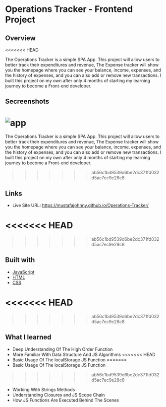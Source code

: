 # Operations Tracker - Frontend Project

## Overview
<<<<<<< HEAD

The Operations Tracker is a simple SPA App. This project will allow users to better track their expenditures and revenue, The Expense tracker will show you the homepage where you can see your balance, income, expenses, and the history of expenses, and you can also add or remove new transactions. I built this project on my own after only 4 months of starting my learning journey to become a Front-end developer.

## Secreenshots

![app](https://github.com/MustafaJohnny/Operations-Tracker/blob/master/screenshot.jpg?raw=true)
=======
The Operations Tracker is a simple SPA App. This project will allow users to better track their expenditures and revenue, The Expense tracker will show you the homepage where you can see your balance, income, expenses, and the history of expenses, and you can also add or remove new transactions. I built this project on my own after only 4 months of starting my learning journey to become a Front-end developer.

>>>>>>> ab56c1bd9539d6be2dc371fd032d5ac7ec9e28c8

## Links

- Live Site URL: https://mustafajohnny.github.io/Operations-Tracker/

<<<<<<< HEAD
=======

>>>>>>> ab56c1bd9539d6be2dc371fd032d5ac7ec9e28c8
## Built with

- [JavaScript](https://developer.mozilla.org/en-US/docs/Web/JavaScript)
- [HTML](https://developer.mozilla.org/en-US/docs/Web/HTML)
- [CSS](https://developer.mozilla.org/en-US/docs/Web/CSS)

<<<<<<< HEAD
=======


>>>>>>> ab56c1bd9539d6be2dc371fd032d5ac7ec9e28c8
## What I learned

- Deep Understanding Of The High Order Function
- More Familiar With Data Structure And JS Algorithms
<<<<<<< HEAD
- Basic Usage Of The localStorage JS Function
=======
- Basic Usage Of The localStorage JS Function 
>>>>>>> ab56c1bd9539d6be2dc371fd032d5ac7ec9e28c8
- Working With Strings Methods
- Understanding Closures and JS Scope Chain
- How JS Functions Are Executed Behind The Scenes
